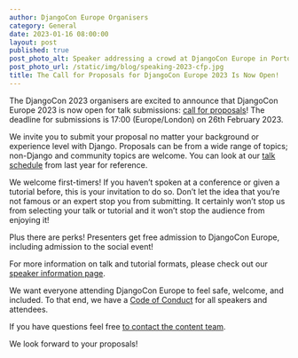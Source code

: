 ```yaml
---
author: DjangoCon Europe Organisers
category: General
date: 2023-01-16 08:00:00
layout: post
published: true
post_photo_alt: Speaker addressing a crowd at DjangoCon Europe in Porto
post_photo_url: /static/img/blog/speaking-2023-cfp.jpg
title: The Call for Proposals for DjangoCon Europe 2023 Is Now Open!
---
```


The DjangoCon 2023 organisers are excited to announce that DjangoCon Europe 2023 is now open for talk submissions: [call for proposals](https://pretalx.com/djangocon-europe-2023/cfp)! The deadline for submissions is 17:00 (Europe/London) on 26th February 2023.

We invite you to submit your proposal no matter your background or experience level with Django. Proposals can be from a wide range of topics; non-Django and community topics are welcome. You can look at our [talk schedule](https://2022.djangocon.eu/talks/schedule/) from last year for reference.

We welcome first-timers! If you haven’t spoken at a conference or given a tutorial before, this is your invitation to do so. Don’t let the idea that you’re not famous or an expert stop you from submitting. It certainly won’t stop us from selecting your talk or tutorial and it won’t stop the audience from enjoying it!

Plus there are perks! Presenters get free admission to DjangoCon Europe, including admission to the social event! 

For more information on talk and tutorial formats, please check out our [speaker information page](/speaking/).

We want everyone attending DjangoCon Europe to feel safe, welcome, and included. To that end, we have a [Code of Conduct](/conduct/) for all speakers and attendees.

If you have questions feel free [to contact the content team]((mailto:content@djangocon.eu)).

We look forward to your proposals!
